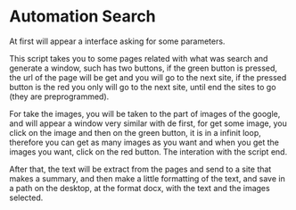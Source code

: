 # Automation Search
 At first will appear a interface asking for some parameters.
 
 This script takes you to some pages related with what was search and generate a window, such has two buttons, if the green button is pressed, the url of the page will be get and you will go to the next site, if the pressed button is the red you only will go to the next site, until end the sites to go (they are preprogrammed).
	
 For take the images, you will be taken to the part of images of the google, and will appear a window very similar with de first, for get some image, you click on the image and then on the green button, it is in a infinit loop, therefore you can get as many images as you want and when you get the images you want, click on the red button.
  The interation with the script end.
		
  After that, the text will be extract from the pages and send to a site that makes a summary, and then make a little formatting of the text, and save in a path on the desktop, at the format docx, with the text and the images selected.
